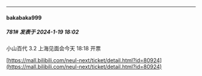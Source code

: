 
*****

####  bakabaka999  
##### 781#       发表于 2024-1-19 18:02

小山百代 3.2 上海见面会今天 18:18 开票

[https://mall.bilibili.com/neul-next/ticket/detail.html?id=80924](https://mall.bilibili.com/neul-next/ticket/detail.html?id=80924)

